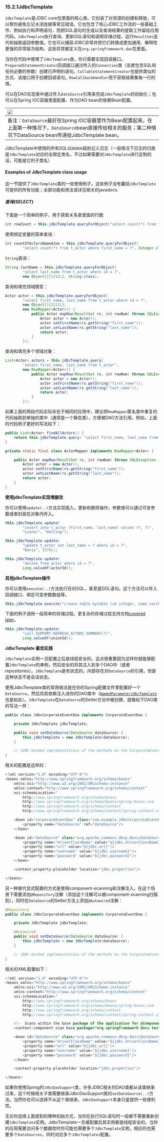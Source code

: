 ### 15.2.1JdbcTemplate

`JdbcTemplate`是JDBC core包里面的核心类。它封装了对资源的创建和释放，可以帮你避免忘记关闭连接等常见错误。它也包含了核心JDBC工作流的一些基础工作、例如执行和声明语句，而把SQL语句的生成以及查询结果的提取工作留给应用代码。`JdbcTemplate`执行查询、更新SQL语句和调用存储过程，运行`ResultSet`迭代和抽取返回参数值。它也可以捕获JDBC异常并把它们转换成更加通用、解释性更强的异常层次结构、这些异常都定义在`org.springframework.dao`包里面。

当你在代码中使用了`JdbcTemplate`类，你只需要实现回调接口。`PreparedStatementCreator`回调接口通过传入的`Connection`类（该类包含SQL和任何必要的参数）创建已声明的语句。`CallableStatementCreator`也提供类似的方式、该接口用于创建回调语句。`RowCallbackHandler`用于获取结果集每一行的值。

可以在DAO实现类中通过传入`DataSource`引用来完成`JdbcTemplate`的初始化；也可以在Spring IOC容器里面配置、作为DAO bean的依赖Bean配置。

| ![](http://docs.spring.io/spring/docs/5.0.0.M5/spring-framework-reference/html/images/note.png.pagespeed.ce.9zQ_1wVwzR.png) |
| :--- |
| 备注：`DataSource`最好在Spring IOC容器里作为Bean配置起来。在上面第一种情况下，`DataSource`bean直接传给相关的服务；第二种情况下DataSource bean传递给JdbcTemplate bean。 |

JdbcTemplate中使用的所有SQL以`DEBUG`级别记入日志（一般情况下日志的归类是`JdbcTemplate`对应的全限定类名，不过如果需要对`JdbcTemplate`进行定制的话，可能是它的子类名）

#### Examples of JdbcTemplate class usage

这一节提供了`JdbcTemplate`类的一些使用例子。这些例子没有囊括`JdbcTemplate`可提供的所有功能；全部功能和用法请详见相关的javadocs.

##### 查询\(SELECT\)

下面是一个简单的例子、用于获取关系表里面的行数

```java
int rowCount = this.jdbcTemplate.queryForObject("select count(*) from t_actor", Integer.class);
```

使用绑定变量的简单查询：

```java
int countOfActorsNamedJoe = this.jdbcTemplate.queryForObject(
        "select count(*) from t_actor where first_name = ?", Integer.class, "Joe");
```

`String`查询：

```java
String lastName = this.jdbcTemplate.queryForObject(
        "select last_name from t_actor where id = ?",
        new Object[]{1212L}, String.class);
```

查询和填充领域模型：

```java
Actor actor = this.jdbcTemplate.queryForObject(
        "select first_name, last_name from t_actor where id = ?",
        new Object[]{1212L},
        new RowMapper<Actor>() {
            public Actor mapRow(ResultSet rs, int rowNum) throws SQLException {
                Actor actor = new Actor();
                actor.setFirstName(rs.getString("first_name"));
                actor.setLastName(rs.getString("last_name"));
                return actor;
            }
        });
```

查询和填充多个领域对象：

```java
List<Actor> actors = this.jdbcTemplate.query(
        "select first_name, last_name from t_actor",
        new RowMapper<Actor>() {
            public Actor mapRow(ResultSet rs, int rowNum) throws SQLException {
                Actor actor = new Actor();
                actor.setFirstName(rs.getString("first_name"));
                actor.setLastName(rs.getString("last_name"));
                return actor;
            }
        });
```

如果上面的两段代码实际存在于相同的应用中，建议把`RowMapper`匿名类中重复的代码抽取到单独的类中（通常是一个静态类），方便被DAO方法引用。例如，上面的代码例子更好的写法如下：

```java
public List<Actor> findAllActors() {
    return this.jdbcTemplate.query( "select first_name, last_name from t_actor", new ActorMapper());
}

private static final class ActorMapper implements RowMapper<Actor> {

    public Actor mapRow(ResultSet rs, int rowNum) throws SQLException {
        Actor actor = new Actor();
        actor.setFirstName(rs.getString("first_name"));
        actor.setLastName(rs.getString("last_name"));
        return actor;
    }
}
```

**使用jdbcTemplate实现增删改**

你可以使用`update(..)`方法实现插入，更新和删除操作。参数值可以通过可变参数或者封装在对象内传入。

```java
this.jdbcTemplate.update(
        "insert into t_actor (first_name, last_name) values (?, ?)",
        "Leonor", "Watling");
```

```java
this.jdbcTemplate.update(
        "update t_actor set last_name = ? where id = ?",
        "Banjo", 5276L);
```

```java
this.jdbcTemplate.update(
        "delete from actor where id = ?",
        Long.valueOf(actorId));
```

**其他jdbcTemplate操作**

你可以使用`execute(..)`方法执行任何SQL，甚至是DDL语句。这个方法可以传入回调接口、绑定可变参数数组等。

```java
this.jdbcTemplate.execute("create table mytable (id integer, name varchar(100))");
```

下面的例子调用一段简单的存储过程。更复杂的存储过程支持文档[covered later](http://docs.spring.io/spring/docs/5.0.0.M5/spring-framework-reference/html/jdbc.html#jdbc-StoredProcedure)。

```java
this.jdbcTemplate.update(
        "call SUPPORT.REFRESH_ACTORS_SUMMARY(?)",
        Long.valueOf(unionId));
```

**JdbcTemplate 最佳实践**

`JdbcTemplate`实例一旦配置之后是线程安全的。这点很重要因为这样你就能够配置`JdbcTemplate`的单例，然后安全的将其注入到多个DAO中（或者repositories）。`JdbcTemplate`是有状态的，内部存在对`DataSource`的引用，但是这种状态不是会话状态。

使用JdbcTemplate类的常用做法是在你的Spring配置文件里配置好一个`DataSource`，然后将其依赖注入进你的DAO类中（[`NamedParameterJdbcTemplate`](http://docs.spring.io/spring/docs/5.0.0.M5/spring-framework-reference/html/jdbc.html#jdbc-NamedParameterJdbcTemplate)也是如此）。`JdbcTemplate`在`DataSource`的Setter方法中被创建。就像如下DAO类的写法一样：

```java
public class JdbcCorporateEventDao implements CorporateEventDao {

    private JdbcTemplate jdbcTemplate;

    public void setDataSource(DataSource dataSource) {
        this.jdbcTemplate = new JdbcTemplate(dataSource);
    }

    // JDBC-backed implementations of the methods on the CorporateEventDao follow...
}
```

相关的配置是这样的：

```java
<?xml version="1.0" encoding="UTF-8"?>
<beans xmlns="http://www.springframework.org/schema/beans"
    xmlns:xsi="http://www.w3.org/2001/XMLSchema-instance"
    xmlns:context="http://www.springframework.org/schema/context"
    xsi:schemaLocation="
        http://www.springframework.org/schema/beans
        http://www.springframework.org/schema/beans/spring-beans.xsd
        http://www.springframework.org/schema/context
        http://www.springframework.org/schema/context/spring-context.xsd">

    <bean id="corporateEventDao" class="com.example.JdbcCorporateEventDao">
        <property name="dataSource" ref="dataSource"/>
    </bean>

    <bean id="dataSource" class="org.apache.commons.dbcp.BasicDataSource" destroy-method="close">
        <property name="driverClassName" value="${jdbc.driverClassName}"/>
        <property name="url" value="${jdbc.url}"/>
        <property name="username" value="${jdbc.username}"/>
        <property name="password" value="${jdbc.password}"/>
    </bean>

    <context:property-placeholder location="jdbc.properties"/>

</beans>
```

另一种替代显式配置的方式是使用component-scanning和注解注入。在这个场景下需要添加`@Repository`注解（添加这个注解可以被component-scanning扫描到），同时在`DataSource`的Setter方法上添加`@Autowired`注解：

```java
@Repository
public class JdbcCorporateEventDao implements CorporateEventDao {

    private JdbcTemplate jdbcTemplate;

    @Autowired
    public void setDataSource(DataSource dataSource) {
        this.jdbcTemplate = new JdbcTemplate(dataSource);
    }

    // JDBC-backed implementations of the methods on the CorporateEventDao follow...
}
```

相关的XML配置如下：

```java
<?xml version="1.0" encoding="UTF-8"?>
<beans xmlns="http://www.springframework.org/schema/beans"
    xmlns:xsi="http://www.w3.org/2001/XMLSchema-instance"
    xmlns:context="http://www.springframework.org/schema/context"
    xsi:schemaLocation="
        http://www.springframework.org/schema/beans
        http://www.springframework.org/schema/beans/spring-beans.xsd
        http://www.springframework.org/schema/context
        http://www.springframework.org/schema/context/spring-context.xsd">

    <!-- Scans within the base package of the application for @Component classes to configure as beans -->
    <context:component-scan base-package="org.springframework.docs.test" />

    <bean id="dataSource" class="org.apache.commons.dbcp.BasicDataSource" destroy-method="close">
        <property name="driverClassName" value="${jdbc.driverClassName}"/>
        <property name="url" value="${jdbc.url}"/>
        <property name="username" value="${jdbc.username}"/>
        <property name="password" value="${jdbc.password}"/>
    </bean>

    <context:property-placeholder location="jdbc.properties"/>

</beans>
```

如果你使用Spring的`JdbcDaoSupport`类，许多JDBC相关的DAO类都从该类继承过来，这个时候相关子类需要继承JdbcDaoSupport类的`setDataSource(..)`方法。当然你也可以选择不从这个类继承，`JdbcDaoSupport`本身只是提供一些便利性。

无论你选择上面提到的哪种初始方式，当你在执行SQL语句时一般都不需要重新创建`JdbcTemplate`实例。JdbcTemplate一旦被配置后其实例都是线程安全的。当你的应用需要访问多个数据库时你可能也需要多个`JdbcTemplate`实例，相应的也需要多个`DataSources`，同时对应多个`JdbcTemplates`配置。

